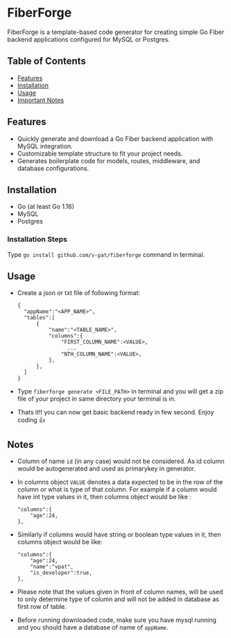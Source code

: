 # FiberForge

FiberForge is a template-based code generator for creating simple Go Fiber backend applications configured for MySQL or Postgres.

## Table of Contents

- [Features](#features)
- [Installation](#installation)
- [Usage](#usage)
- [Important Notes](#notes)

## Features

- Quickly generate and download a Go Fiber backend application with MySQL integration.
- Customizable template structure to fit your project needs.
- Generates boilerplate code for models, routes, middleware, and database configurations.


## Installation
- Go (at least Go 1.16)
- MySQL
- Postgres

### Installation Steps

Type ```go install github.com/v-pat/fiberforge``` command in terminal.

## Usage

- Create a json or txt file of following format:
  ```
  {
    "appName":"<APP_NAME>",
    "tables":[
        {
            "name":"<TABLE_NAME>",
            "columns":{
                "FIRST_COLUMN_NAME":<VALUE>,
                  ...
                "NTH_COLUMN_NAME":<VALUE>,
            },
        },
    ]
  }
  ```
- Type ```fiberforge generate <FILE_PATH>``` in terminal and you will get a zip file of your project in same directory your terminal is in.

- Thats it!! you can now get basic backend ready in few second. Enjoy coding 👍

## Notes
- Column of name ```id``` (in any case) would not be considered. As id column would be autogenerated and used as primarykey in generator.
  
- In columns object ```VALUE``` denotes a data expected to be in the row of the column or what is type of that column. For example if a column would have int type values in it, then columns object would be like :
  ```
  "columns":{
      "age":24,
  },
  ```
  
- Similarly if columns would have string or boolean type values in it, then columns object would be like:
  ```
  "columns":{
      "age":24,
      "name":"vpat",
      "is_developer":true,
  },
  ```

- Please note that the values given in front of column names, will be used to only determine type of column and will not be added in database as first row of table. 

- Before running downloaded code, make sure you have mysql running and you should have a database of name of ```appName```.

